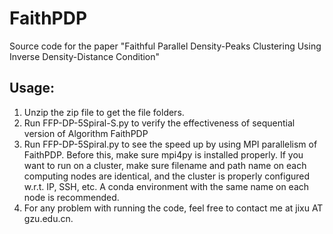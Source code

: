 # FaithPDP
Source code for the paper "Faithful Parallel Density-Peaks Clustering Using Inverse Density-Distance Condition"

## Usage:
1. Unzip the zip file to get the file folders.
2. Run FFP-DP-5Spiral-S.py to verify the effectiveness of sequential version of Algorithm FaithPDP
3. Run FFP-DP-5Spiral.py to see the speed up by using MPI parallelism of FaithPDP. Before this, make sure mpi4py is installed properly. If you want to run on a cluster, make sure filename and path name on each computing nodes are identical, and the cluster is properly configured w.r.t. IP, SSH, etc. A conda environment with the same name on each node is recommended.
4. For any problem with running the code, feel free to contact me at jixu AT gzu.edu.cn.
